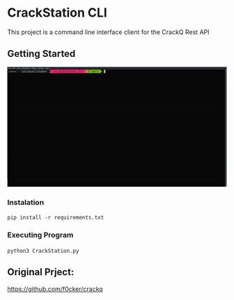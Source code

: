 
# CrackStation CLI

This project is a command line interface client for the CrackQ Rest API
## Getting Started
![](CrackStation.gif)
### Instalation
```
pip install -r requirements.txt
```
### Executing Program
```python3 CrackStation.py```
## Original Prject: 
https://github.com/f0cker/crackq

